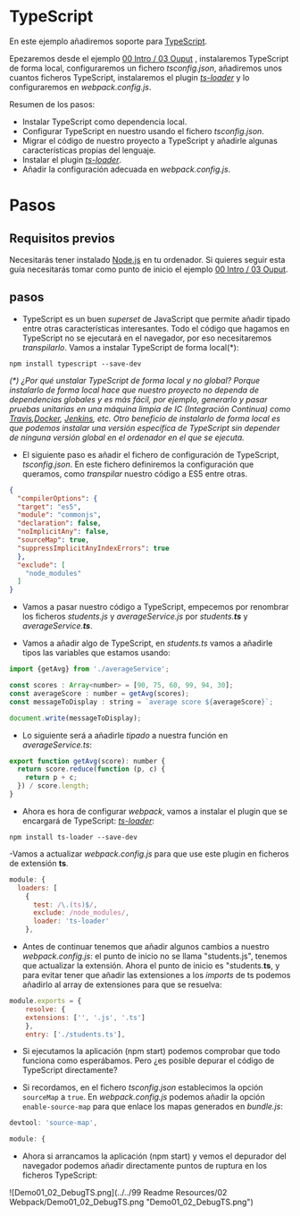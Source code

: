 # TypeScript

En este ejemplo añadiremos soporte para [TypeScript](https://www.typescriptlang.org/).

Epezaremos desde el ejemplo
[00 Intro / 03 Ouput](https://github.com/Lemoncode/webpack-1.x-by-sample/tree/master/00%20Intro/03%20Output)
, instalaremos TypeScript de forma local, configuraremos un fichero *tsconfig.json*,
añadiremos unos cuantos ficheros TypeScript, instalaremos el plugin
[*ts-loader*](https://github.com/TypeStrong/ts-loader) y lo configuraremos en
*webpack.config.js*.

Resumen de los pasos:
 - Instalar TypeScript como dependencia local.
 - Configurar TypeScript en nuestro usando el fichero *tsconfig.json*.
 - Migrar el código de nuestro proyecto a TypeScript y añadirle algunas características
 propias del lenguaje.
 - Instalar el plugin [*ts-loader*](https://github.com/TypeStrong/ts-loader).
 - Añadir la configuración adecuada en *webpack.config.js*.


# Pasos

## Requisitos previos

Necesitarás tener instalado [Node.js](https://nodejs.org) en tu ordenador. Si quieres
seguir esta guía necesitarás tomar como punto de inicio el ejemplo
[00 Intro / 03 Ouput](https://github.com/Lemoncode/webpack-1.x-by-sample/tree/master/00%20Intro/03%20Output).

## pasos

- TypeScript es un buen *superset* de JavaScript que permite añadir tipado entre
otras características interesantes. Todo el código que hagamos en TypeScript no se
ejecutará en el navegador, por eso necesitaremos *transpilarlo*. Vamos a instalar
TypeScript de forma local(*):

```
npm install typescript --save-dev
```

_(*) ¿Por qué unstalar TypeScript de forma local y no global? Porque instalarlo de forma
local hace que nuestro proyecto no dependa de dependencias globales y es más fácil,
por ejemplo, generarlo y pasar pruebas unitarias en una máquina limpia de IC (Integración
Continua) como [Travis](https://travis-ci.org/),[Docker](https://www.docker.com/),
[Jenkins](https://jenkins.io/), etc. Otro beneficio de instalarlo de forma local
es que podemos instalar una versión específica de TypeScript sin depender de ninguna
versión global en el ordenador en el que se ejecuta._

- El siguiente paso es añadir el fichero de configuración de TypeScript, *tsconfig.json*.
En este fichero definiremos la configuración que queramos, como *transpilar* nuestro
código a ES5 entre otras.

```json
{
  "compilerOptions": {
  "target": "es5",
  "module": "commonjs",
  "declaration": false,
  "noImplicitAny": false,      
  "sourceMap": true,
  "suppressImplicitAnyIndexErrors": true
  },
  "exclude": [
    "node_modules"
  ]
}
```

- Vamos a pasar nuestro código a TypeScript, empecemos por renombrar los ficheros
*students.js* y *averageService.js* por _students.**ts**_ y _averageService.**ts**_.

- Vamos a añadir algo de TypeScript, en *students.ts* vamos a añadirle tipos las
variables que estamos usando:

```javascript
import {getAvg} from './averageService';

const scores : Array<number> = [90, 75, 60, 99, 94, 30];
const averageScore : number = getAvg(scores);
const messageToDisplay : string = `average score ${averageScore}`;

document.write(messageToDisplay);
```

- Lo siguiente será a añadirle *tipado* a nuestra función en *averageService.ts*:

```javascript
export function getAvg(score): number {
  return score.reduce(function (p, c) {
    return p + c;
  }) / score.length;
}
``` 

- Ahora es hora de configurar *webpack*, vamos a instalar el plugin que se encargará
de TypeScript: [*ts-loader*](https://github.com/TypeStrong/ts-loader):

```
npm install ts-loader --save-dev
```

-Vamos a actualizar *webpack.config.js* para que use este plugin en ficheros de
extensión **ts**.

```javascript
module: {
  loaders: [
    {
      test: /\.(ts)$/,
      exclude: /node_modules/,
      loader: 'ts-loader'
    },
```

- Antes de continuar tenemos que añadir algunos cambios a nuestro *webpack.config.js*:
el punto de inicio no se llama "students.js", tenemos que actualizar la extensión.
Ahora el punto de inicio es "students.**ts**, y para evitar tener que añadir las
extensiones a los *imports* de ts podemos añadirlo al array de extensiones para
que se resuelva:  

```javascript
module.exports = {
	resolve: {
    extensions: ['', '.js', '.ts']
	},
	entry: ['./students.ts'],
```

- Si ejecutamos la aplicación (npm start) podemos comprobar que todo funciona como
esperábamos. Pero ¿es posible depurar el código de TypeScript directamente?

- Si recordamos, en el fichero *tsconfig.json* establecimos la opción `sourceMap` a
`true`. En *webpack.config.js* podemos añadir la opción `enable-source-map` para
que enlace los mapas generados en *bundle.js*:

```javascript
devtool: 'source-map',

module: {
```

- Ahora si arrancamos la aplicación (npm start) y vemos el depurador del navegador
podemos añadir directamente puntos de ruptura en los ficheros TypeScript:

![Demo01_02_DebugTS.png](../../99 Readme Resources/02 Webpack/Demo01_02_DebugTS.png "Demo01_02_DebugTS.png")
